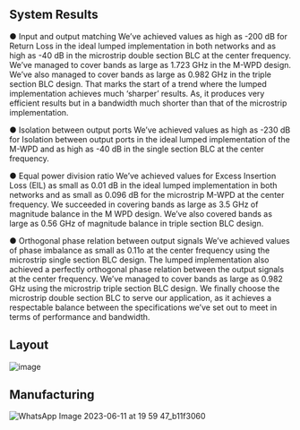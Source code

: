 ## System Results
●     Input and output matching 
We’ve achieved values as high as -200 dB for Return Loss in the ideal lumped implementation in 
both networks and as high as -40 dB in the microstrip double section BLC at the center frequency. 
We’ve managed to cover bands as large as 1.723 GHz in the M-WPD design. We’ve also managed 
to cover bands as large as 0.982 GHz in the triple section BLC design. That marks the start of a 
trend where the lumped implementation achieves much ‘sharper’ results. As, it produces very 
efficient results but in a bandwidth much shorter than that of the microstrip implementation.  

●     Isolation between output ports 
 We’ve achieved values as high as -230 dB for Isolation between output ports in the ideal lumped 
implementation of the M-WPD and as high as -40 dB in the single section BLC at the center 
frequency.   

●     Equal power division ratio 
 We’ve achieved values for Excess Insertion Loss (EIL) as small as 0.01 dB in the ideal lumped 
implementation in both networks and as small as 0.096 dB for the microstrip M-WPD at the center 
frequency. We succeeded in covering bands as large as 3.5 GHz of magnitude balance in the M
WPD design. We’ve also covered bands as large as 0.56 GHz of magnitude balance in triple section 
BLC design. 
 
●     Orthogonal phase relation between output signals 
 We’ve achieved values of phase imbalance as small as 0.11o at the center frequency using the 
microstrip single section BLC design. The lumped implementation also achieved a perfectly 
orthogonal phase relation between the output signals at the center frequency. We’ve managed to 
cover bands as large as 0.982 GHz using the microstrip triple section BLC design. 
We finally choose the microstrip double section BLC to serve our application, as it achieves a 
respectable balance between the specifications we’ve set out to meet in terms of performance and 
bandwidth. 

## Layout
![image](https://github.com/faatthy/Power-Division-Network-/assets/110846097/1e8028ea-6ff2-4a5b-8206-aff5222390c2)
## Manufacturing
![WhatsApp Image 2023-06-11 at 19 59 47_b11f3060](https://github.com/faatthy/Power-Division-Network-/assets/110846097/ddd9fb48-1977-40ee-a8f5-6f620104bda3)

